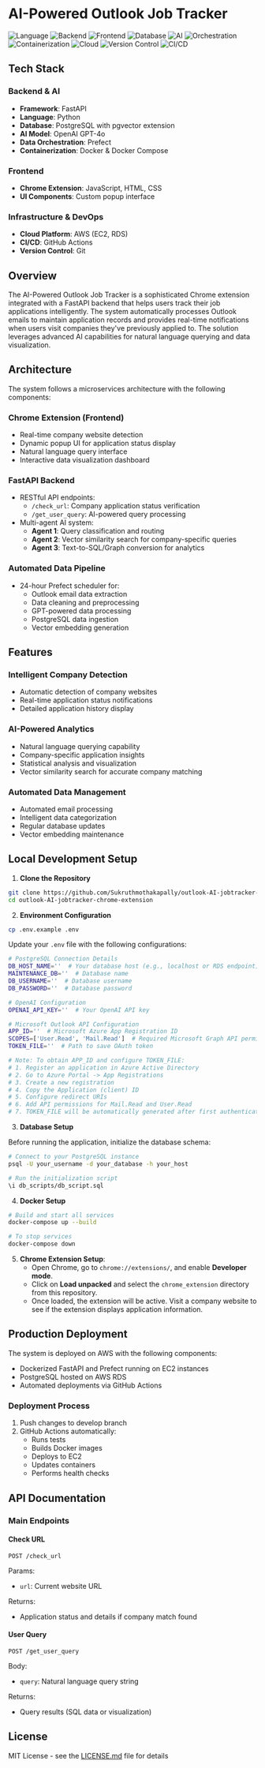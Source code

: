 # AI-Powered Outlook Job Tracker

![Language](https://img.shields.io/badge/Language-Python%203.9+-blue)
![Backend](https://img.shields.io/badge/Backend-FastAPI-009688)
![Frontend](https://img.shields.io/badge/Frontend-HTML%2FCSS%2FJS-yellow)
![Database](https://img.shields.io/badge/Database-PostgreSQL-336791)
![AI](https://img.shields.io/badge/AI-OpenAI%20GPT--4o-00A67E)
![Orchestration](https://img.shields.io/badge/Orchestration-Prefect-4148C1)
![Containerization](https://img.shields.io/badge/Containerization-Docker-2496ED)
![Cloud](https://img.shields.io/badge/Cloud-AWS-FF9900)
![Version Control](https://img.shields.io/badge/Version%20Control-Git-F05032)
![CI/CD](https://img.shields.io/badge/CI%2FCD-GitHub%20Actions-2088FF)

## Tech Stack

### Backend & AI
- **Framework**: FastAPI
- **Language**: Python
- **Database**: PostgreSQL with pgvector extension
- **AI Model**: OpenAI GPT-4o
- **Data Orchestration**: Prefect
- **Containerization**: Docker & Docker Compose

### Frontend
- **Chrome Extension**: JavaScript, HTML, CSS
- **UI Components**: Custom popup interface

### Infrastructure & DevOps
- **Cloud Platform**: AWS (EC2, RDS)
- **CI/CD**: GitHub Actions
- **Version Control**: Git

## Overview
The AI-Powered Outlook Job Tracker is a sophisticated Chrome extension integrated with a FastAPI backend that helps users track their job applications intelligently. The system automatically processes Outlook emails to maintain application records and provides real-time notifications when users visit companies they've previously applied to. The solution leverages advanced AI capabilities for natural language querying and data visualization.

## Architecture
The system follows a microservices architecture with the following components:

### Chrome Extension (Frontend)
- Real-time company website detection
- Dynamic popup UI for application status display
- Natural language query interface
- Interactive data visualization dashboard

### FastAPI Backend
- RESTful API endpoints:
  - `/check_url`: Company application status verification
  - `/get_user_query`: AI-powered query processing
- Multi-agent AI system:
  - **Agent 1**: Query classification and routing
  - **Agent 2**: Vector similarity search for company-specific queries
  - **Agent 3**: Text-to-SQL/Graph conversion for analytics

### Automated Data Pipeline
- 24-hour Prefect scheduler for:
  - Outlook email data extraction
  - Data cleaning and preprocessing
  - GPT-powered data processing
  - PostgreSQL data ingestion
  - Vector embedding generation

## Features

### Intelligent Company Detection
- Automatic detection of company websites
- Real-time application status notifications
- Detailed application history display

### AI-Powered Analytics
- Natural language querying capability
- Company-specific application insights
- Statistical analysis and visualization
- Vector similarity search for accurate company matching

### Automated Data Management
- Automated email processing
- Intelligent data categorization
- Regular database updates
- Vector embedding maintenance

## Local Development Setup

1. **Clone the Repository**
```bash
git clone https://github.com/Sukruthmothakapally/outlook-AI-jobtracker-chrome-extension.git
cd outlook-AI-jobtracker-chrome-extension
```

2. **Environment Configuration**
```bash
cp .env.example .env
```

Update your `.env` file with the following configurations:

```bash
# PostgreSQL Connection Details
DB_HOST_NAME=''  # Your database host (e.g., localhost or RDS endpoint)
MAINTENANCE_DB=''  # Database name
DB_USERNAME=''  # Database username
DB_PASSWORD=''  # Database password

# OpenAI Configuration
OPENAI_API_KEY=''  # Your OpenAI API key

# Microsoft Outlook API Configuration
APP_ID=''  # Microsoft Azure App Registration ID
SCOPES=['User.Read', 'Mail.Read']  # Required Microsoft Graph API permissions
TOKEN_FILE=''  # Path to save OAuth token

# Note: To obtain APP_ID and configure TOKEN_FILE:
# 1. Register an application in Azure Active Directory
# 2. Go to Azure Portal -> App Registrations
# 3. Create a new registration
# 4. Copy the Application (client) ID
# 5. Configure redirect URIs
# 6. Add API permissions for Mail.Read and User.Read
# 7. TOKEN_FILE will be automatically generated after first authentication
```

3. **Database Setup**

Before running the application, initialize the database schema:

```bash
# Connect to your PostgreSQL instance
psql -U your_username -d your_database -h your_host

# Run the initialization script
\i db_scripts/db_script.sql
```

4. **Docker Setup**
```bash
# Build and start all services
docker-compose up --build

# To stop services
docker-compose down
```

5. **Chrome Extension Setup**:
   - Open Chrome, go to `chrome://extensions/`, and enable **Developer mode**.
   - Click on **Load unpacked** and select the `chrome_extension` directory from this repository.
   - Once loaded, the extension will be active. Visit a company website to see if the extension displays application information.

## Production Deployment

The system is deployed on AWS with the following components:
- Dockerized FastAPI and Prefect running on EC2 instances
- PostgreSQL hosted on AWS RDS
- Automated deployments via GitHub Actions

### Deployment Process
1. Push changes to develop branch
2. GitHub Actions automatically:
   - Runs tests
   - Builds Docker images
   - Deploys to EC2
   - Updates containers
   - Performs health checks

## API Documentation

### Main Endpoints

#### Check URL
```http
POST /check_url
```
Params:
- `url`: Current website URL

Returns:
- Application status and details if company match found

#### User Query
```http
POST /get_user_query
```
Body:
- `query`: Natural language query string

Returns:
- Query results (SQL data or visualization)

## License

MIT License - see the [LICENSE.md](LICENSE.md) file for details